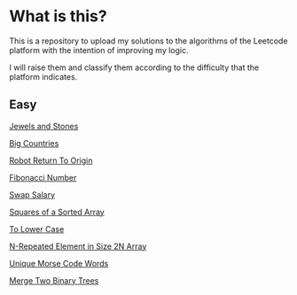 # What is this?

This is a repository to upload my solutions to the algorithms of the Leetcode platform with the intention of improving my logic. 

I will raise them and classify them according to the difficulty that the platform indicates.


## Easy

[Jewels and Stones](https://github.com/luisredondo/algorithms-leetcode/blob/master/easy/jewels-and-stones.md)

[Big Countries](https://github.com/luisredondo/algorithms-leetcode/blob/master/easy/big-countries.md)

[Robot Return To Origin](https://github.com/luisredondo/algorithms-leetcode/blob/master/easy/robot-return-to-origin.md)

[Fibonacci Number](https://github.com/luisredondo/algorithms-leetcode/tree/master/easy/fibonacci_number.md)

[Swap Salary](https://github.com/luisredondo/algorithms-leetcode/tree/master/easy/swap_salary.md)

[Squares of a Sorted Array](https://github.com/luisredondo/algorithms-leetcode/tree/master/easy/squares-of-a-sorted-array.md)

[To Lower Case](https://github.com/luisredondo/algorithms-leetcode/tree/master/easy/to-lower-case.md)

[N-Repeated Element in Size 2N Array](https://github.com/luisredondo/algorithms-leetcode/tree/master/easy/n-repeated-element-in-size-2n-array.md)

[Unique Morse Code Words](https://github.com/luisredondo/algorithms-leetcode/tree/master/easy/unique-morse-code-words.md)

[Merge Two Binary Trees](https://github.com/luisredondo/algorithms-leetcode/tree/master/easy/merge-two-binary-trees.md)
